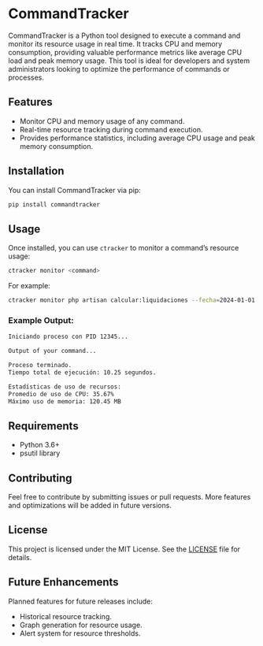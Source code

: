 
# CommandTracker

CommandTracker is a Python tool designed to execute a command and monitor its resource usage in real time. It tracks CPU and memory consumption, providing valuable performance metrics like average CPU load and peak memory usage. This tool is ideal for developers and system administrators looking to optimize the performance of commands or processes.

## Features

- Monitor CPU and memory usage of any command.
- Real-time resource tracking during command execution.
- Provides performance statistics, including average CPU usage and peak memory consumption.

## Installation

You can install CommandTracker via pip:

```bash
pip install commandtracker
```

## Usage

Once installed, you can use `ctracker` to monitor a command’s resource usage:

```bash
ctracker monitor <command>
```

For example:

```bash
ctracker monitor php artisan calcular:liquidaciones --fecha=2024-01-01
```

### Example Output:

```bash
Iniciando proceso con PID 12345...

Output of your command...

Proceso terminado.
Tiempo total de ejecución: 10.25 segundos.

Estadísticas de uso de recursos:
Promedio de uso de CPU: 35.67%
Máximo uso de memoria: 120.45 MB
```

## Requirements

- Python 3.6+
- psutil library

## Contributing

Feel free to contribute by submitting issues or pull requests. More features and optimizations will be added in future versions.

## License

This project is licensed under the MIT License. See the [LICENSE](LICENSE) file for details.

## Future Enhancements

Planned features for future releases include:
- Historical resource tracking.
- Graph generation for resource usage.
- Alert system for resource thresholds.

